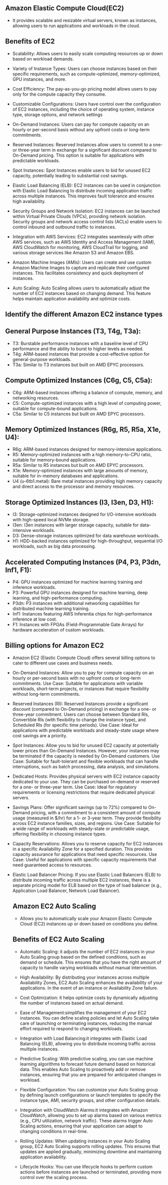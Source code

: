 ## Amazon Elastic Compute Cloud(EC2)
- It provides scalable and resizable virtual servers, known as instances, allowing users to run applications and workloads in the cloud.

## Benefits of EC2
-   Scalability:
         Allows users to easily scale computing resources up or down based on workload demands.

-   Variety of Instance Types:
         Users can choose instances based on their specific requirements, such as compute-optimized, memory-optimized, GPU instances, and more.

-   Cost Efficiency:
        The pay-as-you-go pricing model allows users to pay only for the compute capacity they consume.

-   Customizable Configurations:
        Users have control over the configuration of EC2 instances, including the choice of operating system, instance type, storage options, and network settings

-   On-Demand Instances:
        Users can pay for compute capacity on an hourly or per-second basis without any upfront costs or long-term commitments. 

-   Reserved Instances:
        Reserved Instances allow users to commit to a one- or three-year term in exchange for a significant discount compared to On-Demand pricing. This option is suitable for applications with predictable workloads.

-   Spot Instances:
        Spot Instances enable users to bid for unused EC2 capacity, potentially leading to substantial cost savings.

-   Elastic Load Balancing (ELB):
        EC2 instances can be used in conjunction with Elastic Load Balancing to distribute incoming application traffic across multiple instances. This improves fault tolerance and ensures high availability.

-   Security Groups and Network Isolation:
        EC2 instances can be launched within Virtual Private Clouds (VPCs), providing network isolation. Security groups and network access control lists (ACLs) enable users to control inbound and outbound traffic to instances.

-   Integration with AWS Services:
        EC2 integrates seamlessly with other AWS services, such as AWS Identity and Access Management (IAM), AWS CloudWatch for monitoring, AWS CloudTrail for logging, and various storage services like Amazon S3 and Amazon EBS.

-   Amazon Machine Images (AMIs):
        Users can create and use custom Amazon Machine Images to capture and replicate their configured instances. This facilitates consistency and quick deployment of instances.

-   Auto Scaling:
        Auto Scaling allows users to automatically adjust the number of EC2 instances based on changing demand. This feature helps maintain application availability and optimize costs.


## Identify the different Amazon EC2 instance types
## General Purpose Instances (T3, T4g, T3a):
-   T3: Burstable performance instances with a baseline level of CPU performance and the ability to burst to higher levels as needed.
-   T4g: ARM-based instances that provide a cost-effective option for general-purpose workloads.
-   T3a: Similar to T3 instances but built on AMD EPYC processors.

##  Compute Optimized Instances (C6g, C5, C5a):
-   C6g: ARM-based instances offering a balance of compute, memory, and networking resources.
-   C5: Compute-optimized instances with a high level of computing power, suitable for compute-bound applications.
-   C5a: Similar to C5 instances but built on AMD EPYC processors.

##  Memory Optimized Instances (R6g, R5, R5a, X1e, U4):
-   R6g: ARM-based instances designed for memory-intensive applications.
-   R5: Memory-optimized instances with a high memory-to-CPU ratio, suitable for memory-bound applications.
-   R5a: Similar to R5 instances but built on AMD EPYC processors.
-   X1e: Memory-optimized instances with large amounts of memory, suitable for in-memory databases and applications.
-   U4 (u-6tb1.metal): Bare metal instances providing high memory capacity and direct access to the processor and memory resources.

##  Storage Optimized Instances (I3, I3en, D3, H1):
-   I3: Storage-optimized instances designed for I/O-intensive workloads with high-speed local NVMe storage.
-   I3en: I3en instances with larger storage capacity, suitable for data-intensive workloads.
-   D3: Dense-storage instances optimized for data warehouse workloads.
-   H1: HDD-backed instances optimized for high-throughput, sequential I/O workloads, such as big data processing.

##  Accelerated Computing Instances (P4, P3, P3dn, Inf1, F1):
-   P4: GPU instances optimized for machine learning training and inference workloads.
-   P3: Powerful GPU instances designed for machine learning, deep learning, and high-performance computing.
-   P3dn: P3 instances with additional networking capabilities for distributed machine learning training.
-   Inf1: Instances featuring AWS Inferentia chips for high-performance inference at low cost.
-   F1: Instances with FPGAs (Field-Programmable Gate Arrays) for hardware acceleration of custom workloads.


## Billing options for Amazon EC2
- Amazon EC2 (Elastic Compute Cloud) offers several billing options to cater to different use cases and business needs.
-  On-Demand Instances:
    Allow you to pay for compute capacity on an hourly or per-second basis with no upfront costs or long-term commitments. 
    Use Case: Suitable for applications with variable workloads, short-term projects, or instances that require flexibility without long-term commitments.

-   Reserved Instances (RI):
    Reserved Instances provide a significant discount (compared to On-Demand pricing) in exchange for a one- or three-year commitment. Users can choose between Standard RIs, Convertible RIs (with flexibility to change the instance type), and Scheduled RIs (for specific time periods).
     Use Case: Ideal for applications with predictable workloads and steady-state usage where cost savings are a priority.

-   Spot Instances:
     Allow you to bid for unused EC2 capacity at potentially lower prices than On-Demand Instances. However, your instances may be terminated if the capacity is needed by On-Demand customers.
    Use Case: Suitable for fault-tolerant and flexible workloads that can handle interruptions, such as batch processing, data analysis, and simulations.

-   Dedicated Hosts:
    Provides physical servers with EC2 instance capacity dedicated to your use. They can be purchased on-demand or reserved for a one- or three-year term.
    Use Case: Ideal for regulatory requirements or licensing restrictions that require dedicated physical servers.

-   Savings Plans:
     Offer significant savings (up to 72%) compared to On-Demand pricing, with a commitment to a consistent amount of compute usage (measured in $/hr) for a 1- or 3-year term. They provide flexibility across EC2 instance families, sizes, and regions.
    Use Case: Suitable for a wide range of workloads with steady-state or predictable usage, offering flexibility in choosing instance types.

-   Capacity Reservations:
    Allows you to reserve capacity for EC2 instances in a specific Availability Zone for a specified duration. This provides capacity assurance for applications that need specific resources.
    Use Case: Useful for applications with specific capacity requirements that need guaranteed access to resources.

-   Elastic Load Balancer Pricing:
    If you use Elastic Load Balancers (ELB) to distribute incoming traffic across multiple EC2 instances, there is a separate pricing model for ELB based on the type of load balancer (e.g., Application Load Balancer, Network Load Balancer).

    ## Amazon EC2 Auto Scaling
    - Allows you to automatically scale your Amazon Elastic Compute Cloud (EC2) instances up or down based on conditions you define.

    ## Benefits of EC2 Auto Scaling
    - Automatic Scaling: it adjusts the number of EC2 instances in your Auto Scaling group based on the defined conditions, such as demand or schedule. This ensures that you have the right amount of capacity to handle varying workloads without manual intervention.

    - High Availability: By distributing your instances across multiple Availability Zones, EC2 Auto Scaling enhances the availability of your applications. In the event of an instance or Availability Zone failure.

    - Cost Optimization: it helps optimize costs by dynamically adjusting the number of instances based on actual demand. 

    - Ease of Management:simplifies the management of your EC2 instances. You can define scaling policies and let Auto Scaling take care of launching or terminating instances, reducing the manual effort required to respond to changing workloads.

    - Integration with Load Balancing:it integrates with Elastic Load Balancing (ELB), allowing you to distribute incoming traffic across multiple instances.

    - Predictive Scaling: With predictive scaling, you can use machine learning algorithms to forecast future demand based on historical data. This enables Auto Scaling to proactively add or remove instances, ensuring that you are prepared for anticipated changes in workload.

    - Flexible Configuration: You can customize your Auto Scaling group by defining launch configurations or launch templates to specify the instance type, AMI, security groups, and other configuration details.

    - Integration with CloudWatch Alarms:it integrates with Amazon CloudWatch, allowing you to set up alarms based on various metrics (e.g., CPU utilization, network traffic). These alarms trigger Auto Scaling actions, ensuring that your application can adapt to changing conditions in real-time.

    - Rolling Updates: When updating instances in your Auto Scaling group, EC2 Auto Scaling supports rolling updates. This ensures that updates are applied gradually, minimizing downtime and maintaining application availability.

    - Lifecycle Hooks: You can use lifecycle hooks to perform custom actions before instances are launched or terminated, providing more control over the scaling process.